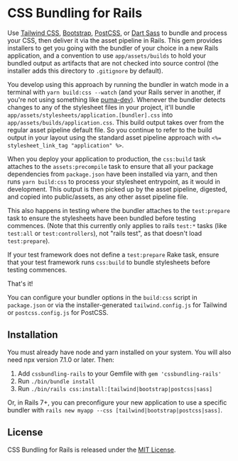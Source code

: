 # CSS Bundling for Rails

Use [Tailwind CSS](https://tailwindcss.com), [Bootstrap](https://getbootstrap.com/), [PostCSS](https://postcss.org), or [Dart Sass](https://sass-lang.com/) to bundle and process your CSS, then deliver it via the asset pipeline in Rails. This gem provides installers to get you going with the bundler of your choice in a new Rails application, and a convention to use `app/assets/builds` to hold your bundled output as artifacts that are not checked into source control (the installer adds this directory to `.gitignore` by default).

You develop using this approach by running the bundler in watch mode in a terminal with `yarn build:css --watch` (and your Rails server in another, if you're not using something like [puma-dev](https://github.com/puma/puma-dev)). Whenever the bundler detects changes to any of the stylesheet files in your project, it'll bundle `app/assets/stylesheets/application.[bundler].css` into `app/assets/builds/application.css`. This build output takes over from the regular asset pipeline default file. So you continue to refer to the build output in your layout using the standard asset pipeline approach with `<%= stylesheet_link_tag "application" %>`.

When you deploy your application to production, the `css:build` task attaches to the `assets:precompile` task to ensure that all your package dependencies from `package.json` have been installed via yarn, and then runs `yarn build:css` to process your stylesheet entrypoint, as it would in development. This output is then picked up by the asset pipeline, digested, and copied into public/assets, as any other asset pipeline file.

This also happens in testing where the bundler attaches to the `test:prepare` task to ensure the stylesheets have been bundled before testing commences. (Note that this currently only applies to rails `test:*` tasks (like `test:all` or `test:controllers`), not "rails test", as that doesn't load `test:prepare`).

If your test framework does not define a `test:prepare` Rake task, ensure that your test framework runs `css:build` to bundle stylesheets before testing commences.

That's it!

You can configure your bundler options in the `build:css` script in `package.json` or via the installer-generated `tailwind.config.js` for Tailwind or `postcss.config.js` for PostCSS.


## Installation

You must already have node and yarn installed on your system. You will also need npx version 7.1.0 or later. Then:

1. Add `cssbundling-rails` to your Gemfile with `gem 'cssbundling-rails'`
2. Run `./bin/bundle install`
3. Run `./bin/rails css:install:[tailwind|bootstrap|postcss|sass]`

Or, in Rails 7+, you can preconfigure your new application to use a specific bundler with `rails new myapp --css [tailwind|bootstrap|postcss|sass]`.


## License

CSS Bundling for Rails is released under the [MIT License](https://opensource.org/licenses/MIT).
